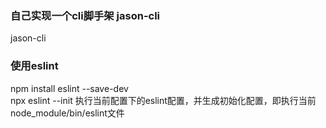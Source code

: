 ### 自己实现一个cli脚手架   jason-cli
jason-cli 

### 使用eslint 
npm install eslint --save-dev   
npx eslint --init   执行当前配置下的eslint配置，并生成初始化配置，即执行当前node_module/bin/eslint文件